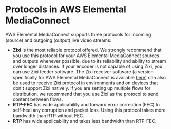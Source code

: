# Protocols in AWS Elemental MediaConnect<a name="protocols"></a>

AWS Elemental MediaConnect supports three protocols for incoming \(source\) and outgoing \(output\) live video streams:
+ **Zixi** is the most reliable protocol offered\. We strongly recommend that you use this protocol for your AWS Elemental MediaConnect sources and outputs whenever possible, due to its reliability and ability to stream over longer distances\. If your encoder is not capable of using Zixi, you can use Zixi feeder software\. The Zixi receiver software \(a version specifically for AWS Elemental MediaConnect is available [here](http://www.zixi.com/aws-mediaconnect-download)\) can also be used to receive Zixi protocol in environments and on devices that don't support Zixi natively\. If you are setting up multiple flows for distribution, we recommend that you use Zixi as the protocol to send content between flows\. 
+ **RTP\-FEC** has wide applicability and forward error correction \(FEC\) to self\-heal any corruption and packet loss\. Using this protocol takes more bandwidth than RTP without FEC\.
+ **RTP** has wide applicability and takes less bandwidth than RTP\-FEC\. 
